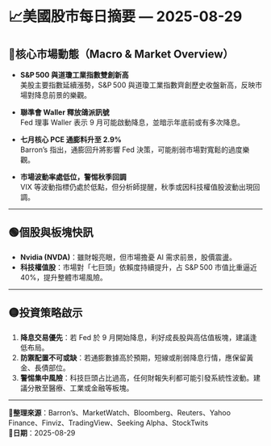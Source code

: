 # 📈美國股市每日摘要 — 2025-08-29

## 🔴核心市場動態（Macro & Market Overview）

- **S&P 500 與道瓊工業指數雙創新高**  
  美股主要指數延續漲勢，S&P 500 與道瓊工業指數齊創歷史收盤新高，反映市場對降息前景的樂觀。

- **聯準會 Waller 釋放鴿派訊號**  
  Fed 理事 Waller 表示 9 月可能啟動降息，並暗示年底前或有多次降息。

- **七月核心 PCE 通膨料升至 2.9%**  
  Barron’s 指出，通膨回升將影響 Fed 決策，可能削弱市場對寬鬆的過度樂觀。

- **市場波動率處低位，警惕秋季回調**  
  VIX 等波動指標仍處於低點，但分析師提醒，秋季或因科技權值股波動出現回調。

---

## 🟢個股與板塊快訊

- **Nvidia (NVDA)**：雖財報亮眼，但市場擔憂 AI 需求前景，股價震盪。  
- **科技權值股**：市場對「七巨頭」依賴度持續提升，占 S&P 500 市值比重逼近 40%，提升整體市場風險。  

---

## 🟡投資策略啟示

1. **降息交易優先**：若 Fed 於 9 月開始降息，利好成長股與高估值板塊，建議逢低布局。  
2. **防禦配置不可或缺**：若通膨數據高於預期，短線或削弱降息行情，應保留黃金、長債部位。  
3. **警惕集中風險**：科技巨頭占比過高，任何財報失利都可能引發系統性波動。建議分散至醫療、工業或金融等板塊。  

---

**📌整理來源**：Barron’s、MarketWatch、Bloomberg、Reuters、Yahoo Finance、Finviz、TradingView、Seeking Alpha、StockTwits  
**📅日期**：2025-08-29
